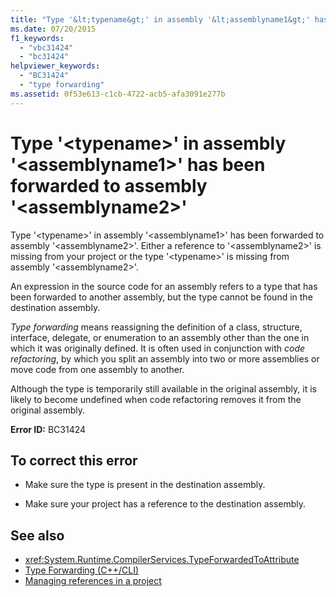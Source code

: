 ```yaml
---
title: "Type '&lt;typename&gt;' in assembly '&lt;assemblyname1&gt;' has been forwarded to assembly '&lt;assemblyname2&gt;'"
ms.date: 07/20/2015
f1_keywords: 
  - "vbc31424"
  - "bc31424"
helpviewer_keywords: 
  - "BC31424"
  - "type forwarding"
ms.assetid: 0f53e613-c1cb-4722-acb5-afa3091e277b
---
```

# Type '&lt;typename&gt;' in assembly '&lt;assemblyname1&gt;' has been forwarded to assembly '&lt;assemblyname2&gt;'
Type '\<typename>' in assembly '\<assemblyname1>' has been forwarded to assembly '\<assemblyname2>'. Either a reference to '\<assemblyname2>' is missing from your project or the type '\<typename>' is missing from assembly '\<assemblyname2>'.  
  
 An expression in the source code for an assembly refers to a type that has been forwarded to another assembly, but the type cannot be found in the destination assembly.  
  
 *Type forwarding* means reassigning the definition of a class, structure, interface, delegate, or enumeration to an assembly other than the one in which it was originally defined. It is often used in conjunction with *code refactoring*, by which you split an assembly into two or more assemblies or move code from one assembly to another.  
  
 Although the type is temporarily still available in the original assembly, it is likely to become undefined when code refactoring removes it from the original assembly.  
  
 **Error ID:** BC31424  
  
## To correct this error  
  
-   Make sure the type is present in the destination assembly.  
  
-   Make sure your project has a reference to the destination assembly.  
  
## See also
- <xref:System.Runtime.CompilerServices.TypeForwardedToAttribute>
- [Type Forwarding (C++/CLI)](/cpp/windows/type-forwarding-cpp-cli)
- [Managing references in a project](/visualstudio/ide/managing-references-in-a-project)

